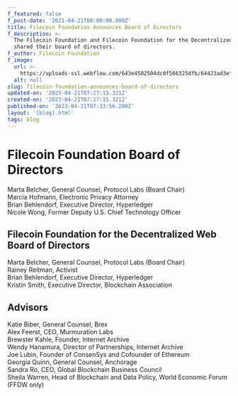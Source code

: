 ```yaml
---
f_featured: false
f_post-date: '2021-04-21T00:00:00.000Z'
title: Filecoin Foundation Announces Board of Directors
f_description: >-
  The Filecoin Foundation and Filecoin Foundation for the Decentralized Web
  shared their board of directors.
f_author: Filecoin Foundation
f_image:
  url: >-
    https://uploads-ssl.webflow.com/643e4502504dc0f566325dfb/64423ad3ef619db505b60e65_1-s3porqd08xp1y4j8oyprxg.png
  alt: null
slug: filecoin-foundation-announces-board-of-directors
updated-on: '2023-04-21T07:27:15.321Z'
created-on: '2023-04-21T07:27:15.321Z'
published-on: '2023-04-21T07:33:56.200Z'
layout: '[blog].html'
tags: blog
---
```


Filecoin Foundation Board of Directors
======================================

Marta Belcher, General Counsel, Protocol Labs (Board Chair)  
Marcia Hofmann, Electronic Privacy Attorney  
Brian Behlendorf, Executive Director, Hyperledger  
Nicole Wong, Former Deputy U.S. Chief Technology Officer

Filecoin Foundation for the Decentralized Web Board of Directors
----------------------------------------------------------------

Marta Belcher, General Counsel, Protocol Labs (Board Chair)  
Rainey Reitman, Activist  
Brian Behlendorf, Executive Director, Hyperledger  
Kristin Smith, Executive Director, Blockchain Association

Advisors
--------

Katie Biber, General Counsel, Brex  
Alex Feerst, CEO, Murmuration Labs  
Brewster Kahle, Founder, Internet Archive  
Wendy Hanamura, Director of Partnerships, Internet Archive  
Joe Lubin, Founder of ConsenSys and Cofounder of Ethereum  
Georgia Quinn, General Counsel, Anchorage  
Sandra Ro, CEO, Global Blockchain Business Council  
Sheila Warren, Head of Blockchain and Data Policy, World Economic Forum (FFDW only)
